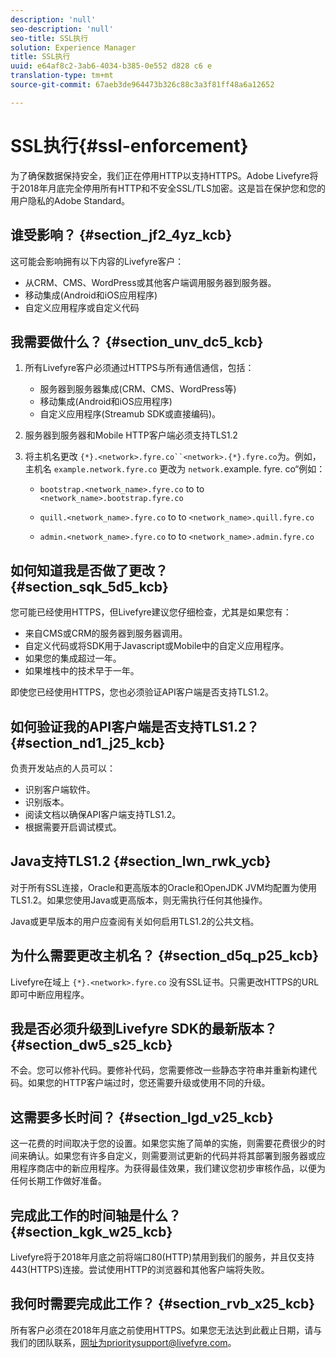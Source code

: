 ```yaml
---
description: 'null'
seo-description: 'null'
seo-title: SSL执行
solution: Experience Manager
title: SSL执行
uuid: e64af8c2-3ab6-4034-b385-0e552 d828 c6 e
translation-type: tm+mt
source-git-commit: 67aeb3de964473b326c88c3a3f81ff48a6a12652

---
```



# SSL执行{#ssl-enforcement}

为了确保数据保持安全，我们正在停用HTTP以支持HTTPS。Adobe Livefyre将于2018年月底完全停用所有HTTP和不安全SSL/TLS加密。这是旨在保护您和您的用户隐私的Adobe Standard。

## 谁受影响？ {#section_jf2_4yz_kcb}

这可能会影响拥有以下内容的Livefyre客户：

* 从CRM、CMS、WordPress或其他客户端调用服务器到服务器。
* 移动集成(Android和iOS应用程序)
* 自定义应用程序或自定义代码

## 我需要做什么？ {#section_unv_dc5_kcb}

1. 所有Livefyre客户必须通过HTTPS与所有通信通信，包括：

   * 服务器到服务器集成(CRM、CMS、WordPress等)
   * 移动集成(Android和iOS应用程序)
   * 自定义应用程序(Streamub SDK或直接编码)。

1. 服务器到服务器和Mobile HTTP客户端必须支持TLS1.2
1. 将主机名更改 `{*}.<network>.fyre.co``<network>.{*}.fyre.co`为。例如，主机名 `example.network.fyre.co` 更改为 `network.`example. fyre. co“例如：

   * `bootstrap.<network_name>.fyre.co` to to `<network_name>.bootstrap.fyre.co`

   * `quill.<network_name>.fyre.co` to to `<network_name>.quill.fyre.co`

   * `admin.<network_name>.fyre.co` to to `<network_name>.admin.fyre.co`

## 如何知道我是否做了更改？ {#section_sqk_5d5_kcb}

您可能已经使用HTTPS，但Livefyre建议您仔细检查，尤其是如果您有：

* 来自CMS或CRM的服务器到服务器调用。
* 自定义代码或将SDK用于Javascript或Mobile中的自定义应用程序。
* 如果您的集成超过一年。
* 如果堆栈中的技术早于一年。

即使您已经使用HTTPS，您也必须验证API客户端是否支持TLS1.2。

## 如何验证我的API客户端是否支持TLS1.2？ {#section_nd1_j25_kcb}

负责开发站点的人员可以：

* 识别客户端软件。
* 识别版本。
* 阅读文档以确保API客户端支持TLS1.2。
* 根据需要开启调试模式。

## Java支持TLS1.2 {#section_lwn_rwk_ycb}

对于所有SSL连接，Oracle和更高版本的Oracle和OpenJDK JVM均配置为使用TLS1.2。如果您使用Java或更高版本，则无需执行任何其他操作。

Java或更早版本的用户应查阅有关如何启用TLS1.2的公共文档。

## 为什么需要更改主机名？ {#section_d5q_p25_kcb}

Livefyre在域上 `{*}.<network>.fyre.co` 没有SSL证书。只需更改HTTPS的URL即可中断应用程序。

## 我是否必须升级到Livefyre SDK的最新版本？ {#section_dw5_s25_kcb}

不会。您可以修补代码。要修补代码，您需要修改一些静态字符串并重新构建代码。如果您的HTTP客户端过时，您还需要升级或使用不同的升级。

## 这需要多长时间？ {#section_lgd_v25_kcb}

这一花费的时间取决于您的设置。如果您实施了简单的实施，则需要花费很少的时间来确认。如果您有许多自定义，则需要测试更新的代码并将其部署到服务器或应用程序商店中的新应用程序。为获得最佳效果，我们建议您初步审核作品，以便为任何长期工作做好准备。

## 完成此工作的时间轴是什么？ {#section_kgk_w25_kcb}

Livefyre将于2018年月底之前将端口80(HTTP)禁用到我们的服务，并且仅支持443(HTTPS)连接。尝试使用HTTP的浏览器和其他客户端将失败。

## 我何时需要完成此工作？ {#section_rvb_x25_kcb}

所有客户必须在2018年月底之前使用HTTPS。如果您无法达到此截止日期，请与我们的团队联系，网址为prioritysupport@livefyre.com。
